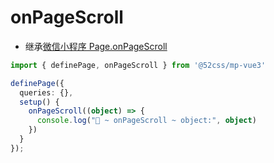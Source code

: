 # onPageScroll

* 继承[微信小程序 Page.onPageScroll](https://developers.weixin.qq.com/miniprogram/dev/reference/api/Page.html#onPageScroll-Object-object)

```ts
import { definePage, onPageScroll } from '@52css/mp-vue3'

definePage({
  queries: {},
  setup() {
    onPageScroll((object) => {
      console.log("🚀 ~ onPageScroll ~ object:", object)
    })
  }
});
```